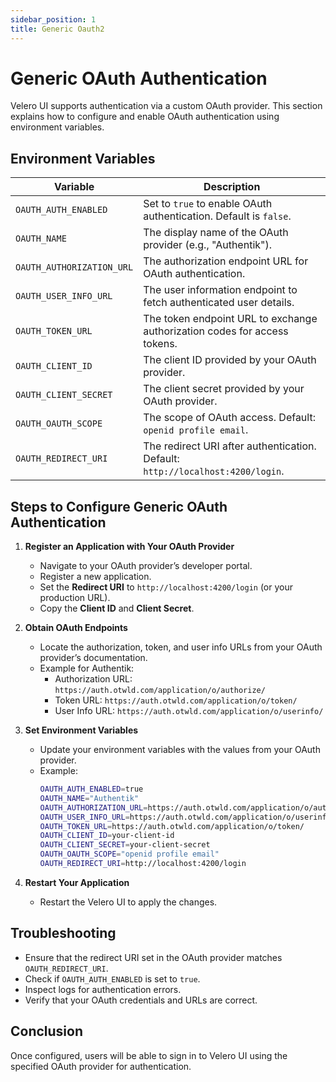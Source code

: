 ```yaml
---
sidebar_position: 1
title: Generic Oauth2
---
```


# Generic OAuth Authentication

Velero UI supports authentication via a custom OAuth provider. This section explains how to configure and enable OAuth authentication using environment variables.

## Environment Variables

| Variable | Description |
|----------|-------------|
| `OAUTH_AUTH_ENABLED` | Set to `true` to enable OAuth authentication. Default is `false`. |
| `OAUTH_NAME` | The display name of the OAuth provider (e.g., "Authentik"). |
| `OAUTH_AUTHORIZATION_URL` | The authorization endpoint URL for OAuth authentication. |
| `OAUTH_USER_INFO_URL` | The user information endpoint to fetch authenticated user details. |
| `OAUTH_TOKEN_URL` | The token endpoint URL to exchange authorization codes for access tokens. |
| `OAUTH_CLIENT_ID` | The client ID provided by your OAuth provider. |
| `OAUTH_CLIENT_SECRET` | The client secret provided by your OAuth provider. |
| `OAUTH_OAUTH_SCOPE` | The scope of OAuth access. Default: `openid profile email`. |
| `OAUTH_REDIRECT_URI` | The redirect URI after authentication. Default: `http://localhost:4200/login`. |

## Steps to Configure Generic OAuth Authentication

1. **Register an Application with Your OAuth Provider**
   - Navigate to your OAuth provider’s developer portal.
   - Register a new application.
   - Set the **Redirect URI** to `http://localhost:4200/login` (or your production URL).
   - Copy the **Client ID** and **Client Secret**.

2. **Obtain OAuth Endpoints**
   - Locate the authorization, token, and user info URLs from your OAuth provider’s documentation.
   - Example for Authentik:
     - Authorization URL: `https://auth.otwld.com/application/o/authorize/`
     - Token URL: `https://auth.otwld.com/application/o/token/`
     - User Info URL: `https://auth.otwld.com/application/o/userinfo/`

3. **Set Environment Variables**
   - Update your environment variables with the values from your OAuth provider.
   - Example:
     ```bash
     OAUTH_AUTH_ENABLED=true
     OAUTH_NAME="Authentik"
     OAUTH_AUTHORIZATION_URL=https://auth.otwld.com/application/o/authorize/
     OAUTH_USER_INFO_URL=https://auth.otwld.com/application/o/userinfo/
     OAUTH_TOKEN_URL=https://auth.otwld.com/application/o/token/
     OAUTH_CLIENT_ID=your-client-id
     OAUTH_CLIENT_SECRET=your-client-secret
     OAUTH_OAUTH_SCOPE="openid profile email"
     OAUTH_REDIRECT_URI=http://localhost:4200/login
     ```

4. **Restart Your Application**
   - Restart the Velero UI to apply the changes.

## Troubleshooting

- Ensure that the redirect URI set in the OAuth provider matches `OAUTH_REDIRECT_URI`.
- Check if `OAUTH_AUTH_ENABLED` is set to `true`.
- Inspect logs for authentication errors.
- Verify that your OAuth credentials and URLs are correct.

## Conclusion

Once configured, users will be able to sign in to Velero UI using the specified OAuth provider for authentication.


